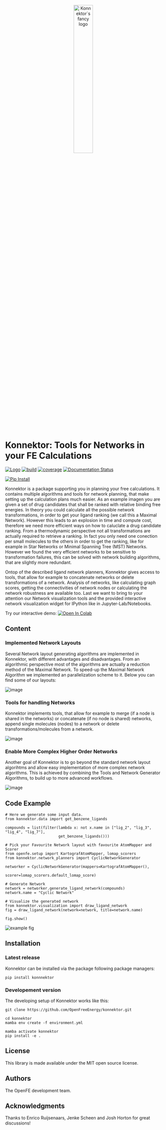 <p align="center">
    <picture align="center">
      <source media="(prefers-color-scheme: dark)" srcset="https://github.com/OpenFreeEnergy/konnektor/blob/2e52eadb32a4a2813bc81fc3d0499f7563c8b4e6/.img/konnektor_logo_5.png">
      <source media="(prefers-color-scheme: light)" srcset="https://github.com/OpenFreeEnergy/konnektor/blob/2e52eadb32a4a2813bc81fc3d0499f7563c8b4e6/.img/konnektor_logo_4.png">
      <img alt="Konnektor`s fancy logo" src="https://github.com/OpenFreeEnergy/konnektor/blob/2e52eadb32a4a2813bc81fc3d0499f7563c8b4e6/.img/konnektor_logo_4.png" width=35% >
    </picture>
</p>


Konnektor: Tools for Networks in your FE Calculations
====================================================================

[//]: # (Badges)
[![Logo](https://img.shields.io/badge/OSMF-OpenFreeEnergy-%23002f4a)](https://openfree.energy/)
[![build](https://github.com/OpenFreeEnergy/konnektor/actions/workflows/ci.yaml/badge.svg)](https://github.com/OpenFreeEnergy/konnektor/actions/workflows/ci.yaml)
[![coverage](https://codecov.io/gh/OpenFreeEnergy/konnektor/branch/main/graph/badge.svg)](https://codecov.io/gh/OpenFreeEnergy/konnektor)
[![Documentation Status](https://readthedocs.org/projects/konnektor/badge/?version=latest)](https://konnektor.readthedocs.io/en/latest/?badge=latest)

[![Pip Install](https://img.shields.io/badge/pip%20install-konnektor-d9c4b1)](https://pypi.org/project/konnektor/)

Konnektor is a package supporting you in planning your free calculations.
It contains multiple algorithms and tools for network planning, that make setting up the calculation plans much easier.
As an example imagen you are given a set of drug candidates that shall be ranked with relative binding free energies.
In theory you could calculate all the possible network transformations, in order to get your ligand ranking (we call this a Maximal Network).
However this leads to an explosion in time and compute cost, therefore we need more efficient ways on how to caluclate a drug candidate ranking.
From a thermodynamic perspective not all transformations are actually required to retrieve a ranking.
In fact you only need one conection per small molecules to the others in order to get the ranking, like for example in Star Networks or Minimal Spanning Tree (MST) Networks.
However we found the very efficient networks to be sensitive to transformation failures, this can be solved with network building algorithms, that are slightly more redundant.

Ontop of the described ligand network planners, Konnektor gives access to tools, that allow for example to concatenate networks or delete transformations of a network.
Analysis of networks, like calculating graph scores, getting the connectivities of network nodes or calculating the network robustness are available too.
Last we want to bring to your attention our Network visualization tools and the provided interactive network visualization widget for IPython like in Jupyter-Lab/Notebooks.

Try our interactive demo: [![Open In Colab](https://colab.research.google.com/assets/colab-badge.svg)](https://colab.research.google.com/github/OpenFreeEnergy/konnektor/blob/main/examples/konnektor_example.ipynb#scrollTo=GU32PaMkzD7x)


## Content
### Implemented Network Layouts
Several Network layout generating algorithms are implemented in Konnektor, with different advantages and disadvantages.
From an algorithmic perspective most of the algorithms are actually a reduction method of the Maximal Network.
To speed-up the Maximal Network Algorithm we implemented an parallelization scheme to it. Below you can find some of our layouts:

![image](.img/network_layouts.png)

### Tools for handling Networks
Konnektor implements tools, that allow for example to merge (if a node is shared in the networks) or concatenate (if no node is shared) networks,
append single molecules (nodes) to a network or delete transformations/molecules from a network.

![image](https://github.com/OpenFreeEnergy/konnektor/assets/12428005/5fbb253c-f0d3-41bf-bd92-f520b1363b6d)

### Enable More Complex Higher Order Networks
Another goal of Konnektor is to go beyond the standard network layout algorihtms and allow easy implementation of more complex network algorithms.
This is achieved by combining the Tools and Network Generator Algorithms, to build up to more advanced workflows.

![image](https://github.com/OpenFreeEnergy/konnektor/assets/12428005/c4ee0b63-7580-4825-b0cb-dc076e4cb9f4)

## Code Example

```python3
# Here we generate some input data.
from konnektor.data import get_benzene_ligands

compounds = list(filter(lambda x: not x.name in ["lig_2", "lig_3", "lig_4", "lig_7"],
                        get_benzene_ligands()))

# Pick your Favourite Network layout with favourite AtomMapper and Scorer
from openfe.setup import KartografAtomMapper, lomap_scorers
from konnektor.network_planners import CyclicNetworkGenerator

networker = CyclicNetworkGenerator(mappers=KartografAtomMapper(),
                                   scorer=lomap_scorers.default_lomap_score)

# Generate Network
network = networker.generate_ligand_network(compounds)
network.name = "Cyclic Network"

# Visualize the generated network
from konnektor.visualization import draw_ligand_network
fig = draw_ligand_network(network=network, title=network.name)

fig.show()
```
![example fig](.img/example_out.png)


## Installation

### Latest release
Konnektor can be installed via the package following package managers:

```shell
pip install konnnektor
```

### Developement version
The developing setup of Konnektor works like this:

```shell
git clone https://github.com/OpenFreeEnergy/konnektor.git

cd konnektor
mamba env create -f environment.yml

mamba activate konnektor
pip install -e .

```

## License
This library is made available under the MIT open source license.

## Authors

The OpenFE development team.

## Acknowledgments
Thanks to Enrico Ruijsenaars, Jenke Scheen and Josh Horton for great discussions!
